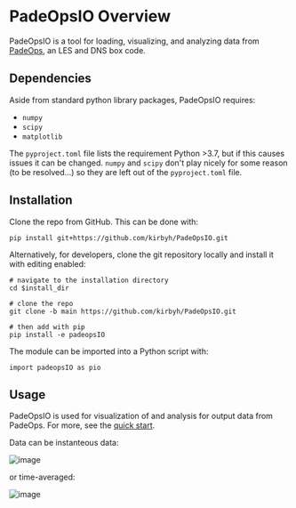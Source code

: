 # PadeOpsIO Overview

PadeOpsIO is a tool for loading, visualizing, and analyzing data from [PadeOps](https://github.com/Howland-Lab/PadeOps), an LES and DNS box code. 

## Dependencies

Aside from standard python library packages, PadeOpsIO requires: <br>
* `numpy` <br>
* `scipy` <br>
* `matplotlib` <br>

The `pyproject.toml` file lists the requirement Python >3.7, but if this causes issues it can be changed. `numpy` and `scipy` don't play nicely for some reason (to be resolved...) so they are left out of the `pyproject.toml` file. 

## Installation

Clone the repo from GitHub. This can be done with: 
```
pip install git+https://github.com/kirbyh/PadeOpsIO.git
```

Alternatively, for developers, clone the git repository locally and install it with editing enabled: 
```
# navigate to the installation directory
cd $install_dir

# clone the repo
git clone -b main https://github.com/kirbyh/PadeOpsIO.git

# then add with pip
pip install -e padeopsIO
```

The module can be imported into a Python script with: 
```
import padeopsIO as pio
```

## Usage

PadeOpsIO is used for visualization of and analysis for output data from PadeOps. For more, see the [quick start](https://github.com/kirbyh/PadeOpsIO/blob/main/padeopsIO/padeopsIO_quickstart.ipynb). 

Data can be instanteous data: 

![image](https://user-images.githubusercontent.com/8905274/197601106-86fd32e4-52dc-4cf5-bcc3-d1bd664cdc08.png)

or time-averaged: 

![image](https://user-images.githubusercontent.com/8905274/197600994-47325c6d-89f3-4d09-9a44-1a0822fe81b5.png)
